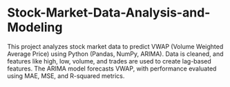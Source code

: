 # Stock-Market-Data-Analysis-and-Modeling
This project analyzes stock market data to predict VWAP (Volume Weighted Average Price) using Python (Pandas, NumPy, ARIMA). Data is cleaned, and features like high, low, volume, and trades are used to create lag-based features. The ARIMA model forecasts VWAP, with performance evaluated using MAE, MSE, and R-squared metrics.
